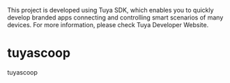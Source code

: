 This project is developed using Tuya SDK, which enables you to quickly develop
branded apps connecting and controlling smart scenarios of many devices.
For more information, please check Tuya Developer Website.


# tuyascoop
tuyascoop
